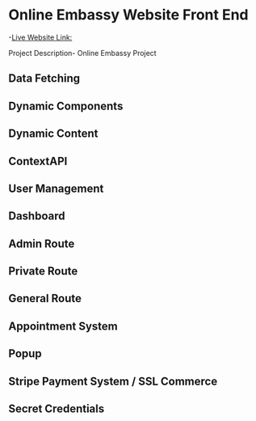 # Online Embassy Website Front End 

-[Live Website Link:](https://www.google.com)

Project Description-
Online Embassy Project
## Data Fetching
## Dynamic Components
## Dynamic Content
## ContextAPI
## User Management
## Dashboard
## Admin Route
## Private Route
## General Route
## Appointment System
## Popup
## Stripe Payment System / SSL Commerce
## Secret Credentials
##